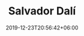 ---
title: "Salvador Dalí"
date: 2019-12-23T20:56:42+06:00
type: portfolio
image: "images/projects/Salvador-Dali/salvador_dali_real_2.jpeg"
category: ["REAL"]
project_images: ["images/projects/Salvador-Dali/salvador_dali_real_2.jpeg"]
---